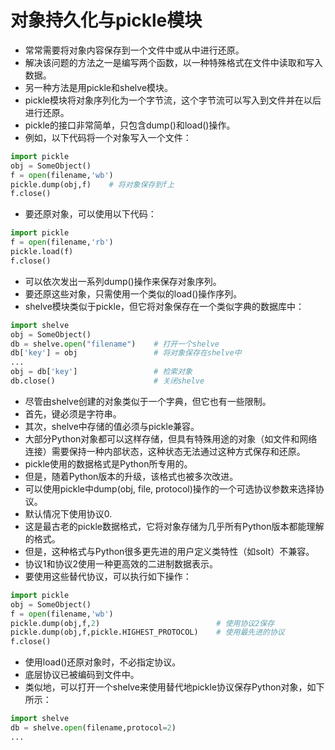 # 对象持久化与pickle模块
* 常常需要将对象内容保存到一个文件中或从中进行还原。
* 解决该问题的方法之一是编写两个函数，以一种特殊格式在文件中读取和写入数据。
* 另一种方法是用pickle和shelve模块。
* pickle模块将对象序列化为一个字节流，这个字节流可以写入到文件并在以后进行还原。
* pickle的接口非常简单，只包含dump()和load()操作。
* 例如，以下代码将一个对象写入一个文件：
```python
import pickle
obj = SomeObject()
f = open(filename,'wb')
pickle.dump(obj,f)    # 将对象保存到f上
f.close()
```
* 要还原对象，可以使用以下代码：
```python
import pickle
f = open(filename,'rb')
pickle.load(f)
f.close()
```
* 可以依次发出一系列dump()操作来保存对象序列。
* 要还原这些对象，只需使用一个类似的load()操作序列。
* shelve模块类似于pickle，但它将对象保存在一个类似字典的数据库中：
```python
import shelve
obj = SomeObject()
db = shelve.open("filename")    # 打开一个shelve
db['key'] = obj                 # 将对象保存在shelve中
...
obj = db['key']                 # 检索对象
db.close()                      # 关闭shelve
```
* 尽管由shelve创建的对象类似于一个字典，但它也有一些限制。
* 首先，键必须是字符串。
* 其次，shelve中存储的值必须与pickle兼容。
* 大部分Python对象都可以这样存储，但具有特殊用途的对象（如文件和网络连接）需要保持一种内部状态，这种状态无法通过这种方式保存和还原。
* pickle使用的数据格式是Python所专用的。
* 但是，随着Python版本的升级，该格式也被多次改进。
* 可以使用pickle中dump(obj, file, protocol)操作的一个可选协议参数来选择协议。
* 默认情况下使用协议0.
* 这是最古老的pickle数据格式，它将对象存储为几乎所有Python版本都能理解的格式。
* 但是，这种格式与Python很多更先进的用户定义类特性（如solt）不兼容。
* 协议1和协议2使用一种更高效的二进制数据表示。
* 要使用这些替代协议，可以执行如下操作：
```python
import pickle
obj = SomeObject()
f = open(filename,'wb')
pickle.dump(obj,f,2)                          # 使用协议2保存
pickle.dump(obj,f,pickle.HIGHEST_PROTOCOL)    # 使用最先进的协议
f.close()
```
* 使用load()还原对象时，不必指定协议。
* 底层协议已被编码到文件中。
* 类似地，可以打开一个shelve来使用替代地pickle协议保存Python对象，如下所示：
```python
import shelve
db = shelve.open(filename,protocol=2)
...
```
